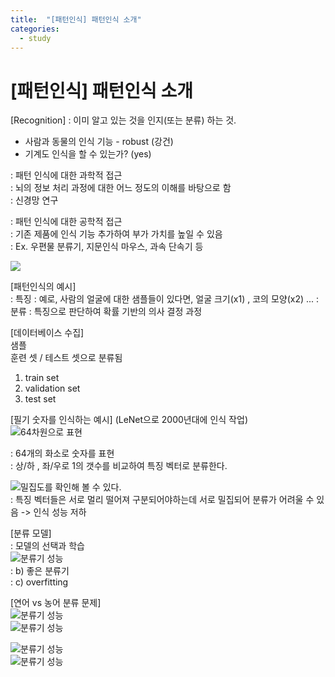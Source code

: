 ```yaml
---
title:  "[패턴인식] 패턴인식 소개"
categories:
  - study
---
```

# [패턴인식] 패턴인식 소개

[Recognition] 
: 이미 알고 있는 것을 인지(또는 분류) 하는 것.  
* 사람과 동물의 인식 기능 - robust (강건)  
* 기계도 인식을 할 수 있는가? (yes)  

: 패턴 인식에 대한 과학적 접근  
: 뇌의 정보 처리 과정에 대한 어느 정도의 이해를 바탕으로 함  
: 신경망 연구  

: 패턴 인식에 대한 공학적 접근  
: 기존 제품에 인식 기능 추가하여 부가 가치를 높일 수 있음  
: Ex. 우편물 분류기, 지문인식 마우스, 과속 단속기 등  

<img src="study2_img1.png">

[패턴인식의 예시]  
: 특징 : 예로, 사람의 얼굴에 대한 샘플들이 있다면, 얼굴 크기(x1) , 코의 모양(x2) ...
: 분류 : 특징으로 판단하여 확률 기반의 의사 결정 과정 

[데이터베이스 수집]  
샘플  
훈련 셋 / 테스트 셋으로 분류됨  

1. train set 
2. validation set 
3. test set 

[필기 숫자를 인식하는 예시] (LeNet으로 2000년대에 인식 작업)  
![64차원으로 표현](study2_img2.png)  

: 64개의 화소로 숫자를 표현  
: 상/하 , 좌/우로 1의 갯수를 비교하여 특징 벡터로 분류한다.  

![밀집도를 확인해 볼 수 있다.](study2_img3.png)  
: 특징 벡터들은 서로 멀리 떨어져 구분되어야하는데 서로 밀집되어 분류가 어려울 수 있음 -> 인식 성능 저하  


[분류 모델]  
: 모델의 선택과 학습  
![분류기 성능](study2_img4.png)  
: b) 좋은 분류기  
: c) overfitting  

[연어 vs 농어 분류 문제]  
![분류기 성능](study2_img5.png)  
![분류기 성능](study2_img6.png)  

![분류기 성능](study2_img4.png)  
![분류기 성능](study2_img4.png)  




 
